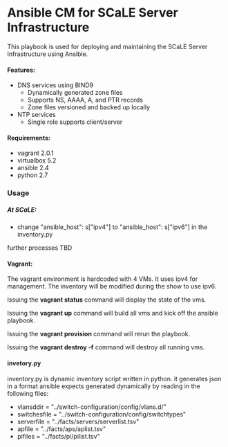 # Ansible CM for SCaLE Server Infrastructure

This playbook is used for deploying and maintaining the SCaLE Server Infrastructure using Ansible. 

#### Features:
  * DNS services using BIND9
    * Dynamically generated zone files
    * Supports NS, AAAA, A, and PTR records
    * Zone files versioned and backed up locally 
  * NTP services
    * Single role supports client/server 

#### Requirements:
  * vagrant 2.0.1
  * virtualbox 5.2
  * ansible 2.4
  * python 2.7

### Usage

##### At SCaLE:

* change "ansible_host": s["ipv4"] to "ansible_host": s["ipv6"] in the inventory.py

further processes TBD

#### Vagrant:

The vagrant environment is hardcoded with 4 VMs. It uses ipv4 for management. The inventory will be modified during the show to use ipv6.

Issuing the __vagrant status__ command will display the state of the vms.

Issuing the __vagrant up__ command will build all vms and kick off the ansible playbook.

Issuing the __vagrant provision__ command will rerun the playbook.

Issuing the __vagrant destroy -f__ command will destroy all running vms.

#### invetory.py

inventory.py is dynamic inventory script written in python. it generates json in a format ansible
expects generated dynamically by reading in the following files:

* vlansddir = "../switch-configuration/config/vlans.d/"
* switchesfile = "../switch-configuration/config/switchtypes"
* serverfile = "../facts/servers/serverlist.tsv"
* apfile = "../facts/aps/aplist.tsv"
* pifiles = "../facts/pi/pilist.tsv"
